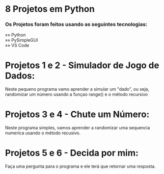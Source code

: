 <h1> 8 Projetos em Python</h1>

<h3> Os Projetos foram feitos usando as seguintes tecnologias: </h3>
<p> »» Python <br>
»» PySimpleGUI <br>
»» VS Code </p>

<h1>Projetos 1 e 2 - Simulador de Jogo de Dados:</h1>
<p>Neste pequeno programa vamo aprender a simular um "dado", ou seja,
randomizar um número usando a funçao range() e o método recursivo</p>

<h1>Projetos 3 e 4 - Chute um Número:</h1>
<p>Neste programa simples, vamos aprender a randomizar
uma sequencia numerica usando o método recusivo.</p>

<h1>Projetos 5 e 6 - Decida por mim:</h1>
<p>Faça uma pergunta para o programa e ele terá que retornar uma resposta.</p>